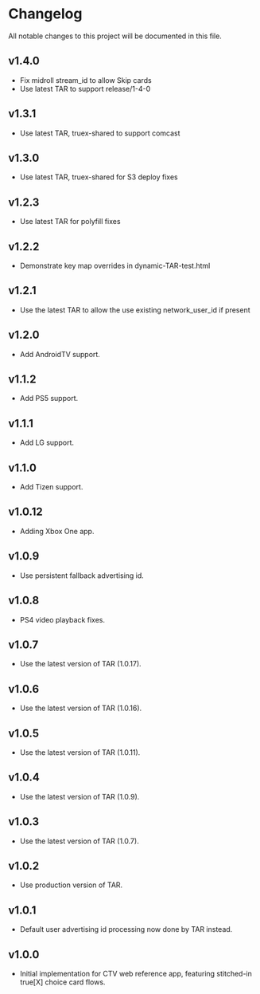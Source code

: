 # Changelog
All notable changes to this project will be documented in this file.

## v1.4.0
* Fix midroll stream_id to allow Skip cards
* Use latest TAR to support release/1-4-0

## v1.3.1
* Use latest TAR, truex-shared to support comcast

## v1.3.0
* Use latest TAR, truex-shared for S3 deploy fixes

## v1.2.3
* Use latest TAR for polyfill fixes

## v1.2.2
* Demonstrate key map overrides in dynamic-TAR-test.html 

## v1.2.1
* Use the latest TAR to allow the use existing network_user_id if present

## v1.2.0
* Add AndroidTV support.

## v1.1.2
* Add PS5 support.

## v1.1.1
* Add LG support.

## v1.1.0
* Add Tizen support.

## v1.0.12
* Adding Xbox One app.

## v1.0.9
* Use persistent fallback advertising id.

## v1.0.8
* PS4 video playback fixes.

## v1.0.7
* Use the latest version of TAR (1.0.17).

## v1.0.6
* Use the latest version of TAR (1.0.16).

## v1.0.5
* Use the latest version of TAR (1.0.11).

## v1.0.4
* Use the latest version of TAR (1.0.9).

## v1.0.3
* Use the latest version of TAR (1.0.7).

## v1.0.2
* Use production version of TAR.

## v1.0.1
* Default user advertising id processing now done by TAR instead.

## v1.0.0
* Initial implementation for CTV web reference app, featuring stitched-in true[X] choice card flows.
